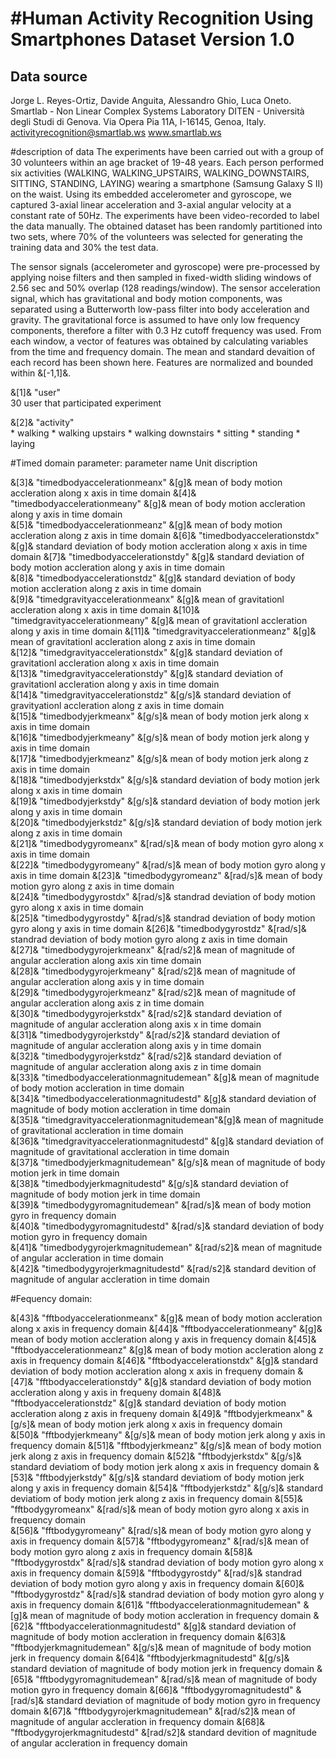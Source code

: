 #Human Activity Recognition Using Smartphones Dataset Version 1.0
==================================================================
## Data source
Jorge L. Reyes-Ortiz, Davide Anguita, Alessandro Ghio, Luca Oneto.
Smartlab - Non Linear Complex Systems Laboratory
DITEN - Università degli Studi di Genova.
Via Opera Pia 11A, I-16145, Genoa, Italy.
activityrecognition@smartlab.ws
www.smartlab.ws

#description of data
The experiments have been carried out with a group of 30 volunteers within an age bracket of 19-48 years. Each person performed six activities (WALKING, WALKING_UPSTAIRS, WALKING_DOWNSTAIRS, SITTING, STANDING, LAYING) wearing a smartphone (Samsung Galaxy S II) on the waist. Using its embedded accelerometer and gyroscope, we captured 3-axial linear acceleration and 3-axial angular velocity at a constant rate of 50Hz. The experiments have been video-recorded to label the data manually. The obtained dataset has been randomly partitioned into two sets, where 70% of the volunteers was selected for generating the training data and 30% the test data. 

The sensor signals (accelerometer and gyroscope) were pre-processed by applying noise filters and then sampled in fixed-width sliding windows of 2.56 sec and 50% overlap (128 readings/window). The sensor acceleration signal, which has gravitational and body motion components, was separated using a Butterworth low-pass filter into body acceleration and gravity. The gravitational force is assumed to have only low frequency components, therefore a filter with 0.3 Hz cutoff frequency was used. From each window, a vector of features was obtained by calculating variables from the time and frequency domain. The mean and standard devaition of each record has been shown here. Features are normalized and bounded within &[-1,1]&.



 &[1]& "user"           
  30 user that participated experiment

 &[2]& "activity"   
 			*	walking
 			*	walking upstairs
 			*	walking downstairs
 			*	sitting 
 			*	standing 
 			*	laying

#Timed domain parameter:
		parameter name						Unit 		discription

 &[3]& "timedbodyaccelerationmeanx" 			&[g]&			mean of body motion accleration along x axis in time domain
 &[4]& "timedbodyaccelerationmeany"			&[g]&			mean of body motion accleration along y axis in time domain     
 &[5]& "timedbodyaccelerationmeanz"			&[g]&			mean of body motion accleration along z axis in time domain
 &[6]& "timedbodyaccelerationstdx"    		&[g]&			standard deviation of body motion accleration along x axis in time domain
 &[7]& "timedbodyaccelerationstdy"			&[g]&			standard deviation of body motion accleration along y axis in time domain                           
 &[8]& "timedbodyaccelerationstdz"			&[g]&			standard deviation of body motion accleration along z axis in time domain            
 &[9]& "timedgravityaccelerationmeanx"		&[g]&			mean of gravitationl accleration along x axis in time domain
&[10]& "timedgravityaccelerationmeany"    	&[g]&			mean of gravitationl accleration along y axis in time domain
&[11]& "timedgravityaccelerationmeanz"    	&[g]&			mean of gravitationl accleration along z axis in time domain                      
&[12]& "timedgravityaccelerationstdx"     	&[g]&			standard deviation of gravitationl accleration along x axis in time domain                     
&[13]& "timedgravityaccelerationstdy"    		&[g]&     	standard deviation of gravitationl accleration along y axis in time domain                 
&[14]& "timedgravityaccelerationstdz"     	&[g/s]&   	standard deviation of gravityationl accleration along z axis in time domain                 
&[15]& "timedbodyjerkmeanx"				   	&[g/s]&   	mean of body motion jerk along x axis in time domain                
&[16]& "timedbodyjerkmeany"   				&[g/s]&   	mean of body motion jerk along y axis in time domain                 
&[17]& "timedbodyjerkmeanz"   				&[g/s]&   	mean of body motion jerk along z axis in time domain                      
&[18]& "timedbodyjerkstdx"    				&[g/s]&   	standard deviation of body motion jerk along x axis in time domain                
&[19]& "timedbodyjerkstdy"    				&[g/s]& 		standard deviation of body motion jerk along y axis in time domain                      
&[20]& "timedbodyjerkstdz"    				&[g/s]&   	standard deviation of body motion jerk along z axis in time domain                 
&[21]& "timedbodygyromeanx"                   &[rad/s]& 	mean of body motion gyro along x axis in time domain                 
&[22]& "timedbodygyromeany"                   &[rad/s]& 	mean of body motion gyro along y axis in time domain
&[23]& "timedbodygyromeanz"                   &[rad/s]& 	mean of body motion gyro along z axis in time domain          
&[24]& "timedbodygyrostdx"                    &[rad/s]&     standrad deviation of body motion gyro along x axis in time domain             
&[25]& "timedbodygyrostdy"                    &[rad/s]&     standrad deviation of body motion gyro along y axis in time domain
&[26]& "timedbodygyrostdz"                    &[rad/s]&     standrad deviation of body motion gyro along z axis in time domain             
&[27]& "timedbodygyrojerkmeanx"               &[rad/s2]&    mean of magnitude of angular accleration along axis xin time domain              
&[28]& "timedbodygyrojerkmeany"               &[rad/s2]&    mean of magnitude of angular accleration along axis y in time domain             
&[29]& "timedbodygyrojerkmeanz"               &[rad/s2]&    mean of magnitude of angular accleration along axis z in time domain              
&[30]& "timedbodygyrojerkstdx"                &[rad/s2]&    standard deviation of magnitude of angular accleration along axis x in time domain              
&[31]& "timedbodygyrojerkstdy"                &[rad/s2]&    standard deviation of magnitude of angular accleration along axis y in time domain              
&[32]& "timedbodygyrojerkstdz"                &[rad/s2]&    standard deviation of magnitude of angular accleration along axis z in time domain      
&[33]& "timedbodyaccelerationmagnitudemean" 	&[g]&			mean of magnitude of body motion accleration in time domain                 
&[34]& "timedbodyaccelerationmagnitudestd"  	&[g]&	    	standard deviation of magnitude of body motion accleration in time domain             
&[35]& "timedgravityaccelerationmagnitudemean"&[g]&		    mean of magnitude of gravitational accleration in time domain            
&[36]& "timedgravityaccelerationmagnitudestd" &[g]&			standard deviation of magnitude of gravitational accleration in time domain        
&[37]& "timedbodyjerkmagnitudemean"			&[g/s]&   	mean of magnitude of body motion jerk in time domain             
&[38]& "timedbodyjerkmagnitudestd"			&[g/s]&   	standard deviation of magnitude of body motion jerk in time domain               
&[39]& "timedbodygyromagnitudemean"           &[rad/s]&     mean of body motion gyro in frequency domain             
&[40]& "timedbodygyromagnitudestd"            &[rad/s]&     standard deviation of body motion gyro in frequency domain            
&[41]& "timedbodygyrojerkmagnitudemean"       &[rad/s2]&    mean of magnitude of angular accleration in time domain              
&[42]& "timedbodygyrojerkmagnitudestd" 		&[rad/s2]&	standard devition of magnitude of angular accleration in time domain

#Fequency domain:

&[43]& "fftbodyaccelerationmeanx"            	&[g]&			mean of body motion accleration along x axis in frequency domain
&[44]& "fftbodyaccelerationmeany"             &[g]&			mean of body motion accleration along y axis in frequency domain
&[45]& "fftbodyaccelerationmeanz"             &[g]&			mean of body motion accleration along z axis in frequency domain
&[46]& "fftbodyaccelerationstdx"              &[g]&			standard deviation of body motion accleration along x axis in frequeny domain
&[47]& "fftbodyaccelerationstdy"              &[g]&			standard deviation of body motion accleration along y axis in frequeny domain
&[48]& "fftbodyaccelerationstdz"              &[g]&			standard deviation of body motion accleration along z axis in frequeny domain
&[49]& "fftbodyjerkmeanx"        				&[g/s]&		mean of body motion jerk along x axis in frequency domain 	
&[50]& "fftbodyjerkmeany"        				&[g/s]&		mean of body motion jerk along y axis in frequency domain 
&[51]& "fftbodyjerkmeanz"        				&[g/s]&		mean of body motion jerk along z axis in frequency domain
&[52]& "fftbodyjerkstdx"         				&[g/s]&		standard deviatiom of body motion jerk along x axis in frequency domain
&[53]& "fftbodyjerkstdy"         				&[g/s]&		standard deviatiom of body motion jerk along y axis in frequency domain
&[54]& "fftbodyjerkstdz"         				&[g/s]&		standard deviatiom of body motion jerk along z axis in frequency domain
&[55]& "fftbodygyromeanx"                     &[rad/s]&		mean of body motion gyro along x axis in frequency domain		
&[56]& "fftbodygyromeany"                     &[rad/s]&		mean of body motion gyro along y axis in frequency domain
&[57]& "fftbodygyromeanz"                     &[rad/s]&		mean of body motion gyro along z axis in frequency domain
&[58]& "fftbodygyrostdx"                      &[rad/s]&		standrad deviation of body motion gyro along x axis in frequency domain
&[59]& "fftbodygyrostdy"                     	&[rad/s]&		standrad deviation of body motion gyro along y axis in frequency domain
&[60]& "fftbodygyrostdz"                      &[rad/s]&		standrad deviation of body motion gyro along y axis in frequency domain
&[61]& "fftbodyaccelerationmagnitudemean" 	&[g]&  		mean of magnitude of body motion accleration in frequency domain 
&[62]& "fftbodyaccelerationmagnitudestd"     	&[g]&			standard deviation of magnitude of body motion accleration in frequency domain
&[63]& "fftbodyjerkmagnitudemean"				&[g/s]&		mean of magnitude of body motion jerk in frequency domain 
&[64]& "fftbodyjerkmagnitudestd" 				&[g/s]&		standard deviation of magnitude of body motion jerk in frequency domain 
&[65]& "fftbodygyromagnitudemean"            	&[rad/s]&		mean of magnitude of body motion gyro in frequency domain
&[66]& "fftbodygyromagnitudestd"             	&[rad/s]&		standard deviation of magnitude of body motion gyro in frequency domain
&[67]& "fftbodygyrojerkmagnitudemean"        	&[rad/s2]&	mean of magnitude of angular accleration in frequency domain
&[68]& "fftbodygyrojerkmagnitudestd" 			&[rad/s2]&	standard devition of magnitude of angular accleration in frequency domain
